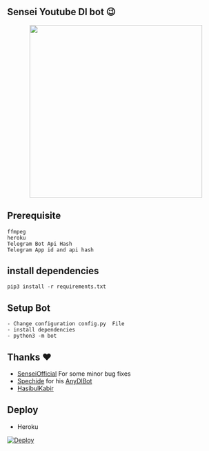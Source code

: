 ## Sensei Youtube Dl bot 😉
<p align="center"><a href="https://t.me/sensei_yt_downloader_bot"><img src="https://telegra.ph/file/11c76f9625db897064f82.jpg" width="400"></a></p>


## Prerequisite
    ffmpeg
    heroku
    Telegram Bot Api Hash
    Telegram App id and api hash
    
## install dependencies
    pip3 install -r requirements.txt


## Setup Bot
    - Change configuration config.py  File
    - install dependencies
    - python3 -m bot
    
## Thanks ❤️
* [SenseiOfficial](https://t.me/meko_kya) For some minor bug fixes 
* [Spechide](https://telegram.dog/SpEcHIDe) for his [AnyDlBot](https://github.com/SpEcHiDe/AnyDLBot)
* [HasibulKabir](https://telegram.dog/HasibulKabir)

## Deploy 
- Heroku


[![Deploy](https://www.herokucdn.com/deploy/button.svg)](https://heroku.com/deploy?template=https://github.com/SenseiOfficial/Sensei-YT-Downloader/tree/master)
